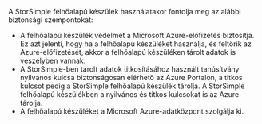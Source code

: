 <!--alkohli 02/21/2017 cloud appliance security-->

A StorSimple felhőalapú készülék használatakor fontolja meg az alábbi biztonsági szempontokat:

* A felhőalapú készülék védelmét a Microsoft Azure-előfizetés biztosítja. Ez azt jelenti, hogy ha a felhőalapú készüléket használja, és feltörik az Azure-előfizetését, akkor a felhőalapú készüléken tárolt adatok is veszélyben vannak.
* A StorSimple-ben tárolt adatok titkosításához használt tanúsítvány nyilvános kulcsa biztonságosan elérhető az Azure Portalon, a titkos kulcsot pedig a StorSimple felhőalapú készülék tárolja. A StorSimple felhőalapú készülékben a nyilvános és titkos kulcsokat is az Azure tárolja.
* A felhőalapú készüléket a Microsoft Azure-adatközpont szolgálja ki.

